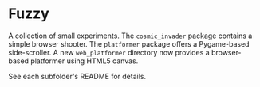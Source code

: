 # Fuzzy

A collection of small experiments. The `cosmic_invader` package contains a simple browser shooter.
The `platformer` package offers a Pygame-based side-scroller.
A new `web_platformer` directory now provides a browser-based platformer using HTML5 canvas.

See each subfolder's README for details.
